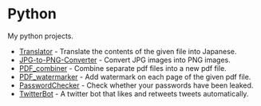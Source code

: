 # Python

My python projects.

- [Translator](https://github.com/xu3m4u6/Python/tree/master/Translator) - Translate the contents of the given file into Japanese.
- [JPG-to-PNG-Converter](https://github.com/xu3m4u6/Python/tree/master/JPG-to-PNG-Converter) - Convert JPG images into PNG images.
- [PDF_combiner](https://github.com/xu3m4u6/Python/tree/master/PDF_combiner) - Combine separate pdf files into a new pdf file.
- [PDF_watermarker](https://github.com/xu3m4u6/Python/tree/master/PDF_watermarker) - Add watermark on each page of the given pdf file.
- [PasswordChecker](https://github.com/xu3m4u6/Python/tree/master/PasswordChecker) - Check whether your passwords have been leaked.
- [TwitterBot](https://github.com/xu3m4u6/Python/tree/master/TwitterBot) - A twitter bot that likes and retweets tweets automatically.
